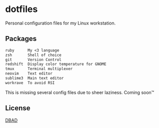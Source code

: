 # dotfiles
Personal configuration files for my Linux workstation.

## Packages
```txt
ruby      My <3 language
zsh       Shell of choice
git       Version Control
redshift  Display color temperature for GNOME
tmux      Terminal multiplexer
neovim    Text editor
sublime3  Main text editor
workrave  To avoid RSI
```

This is missing several config files due to sheer laziness. Coming soon™

## License
[DBAD](./LICENSE.md)